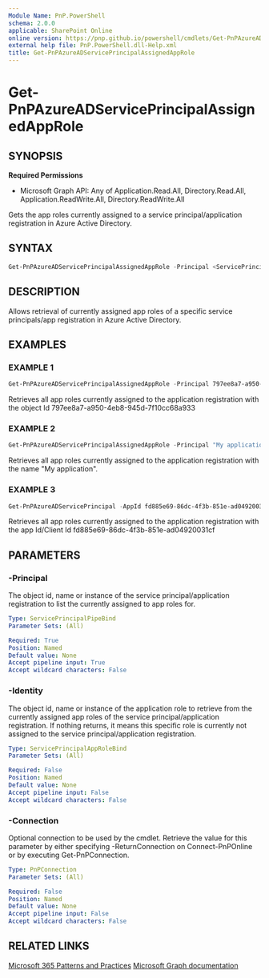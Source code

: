 ```yaml
---
Module Name: PnP.PowerShell
schema: 2.0.0
applicable: SharePoint Online
online version: https://pnp.github.io/powershell/cmdlets/Get-PnPAzureADServicePrincipalAssignedAppRole.html
external help file: PnP.PowerShell.dll-Help.xml
title: Get-PnPAzureADServicePrincipalAssignedAppRole
---
```

  
# Get-PnPAzureADServicePrincipalAssignedAppRole

## SYNOPSIS

**Required Permissions**

  *  Microsoft Graph API: Any of Application.Read.All, Directory.Read.All, Application.ReadWrite.All, Directory.ReadWrite.All

Gets the app roles currently assigned to a service principal/application registration in Azure Active Directory.

## SYNTAX

```powershell
Get-PnPAzureADServicePrincipalAssignedAppRole -Principal <ServicePrincipalPipeBind> [-Identity <ServicePrincipalAppRoleBind>] [-Connection <PnPConnection>]
```

## DESCRIPTION

Allows retrieval of currently assigned app roles of a specific service principals/app registration in Azure Active Directory.

## EXAMPLES

### EXAMPLE 1
```powershell
Get-PnPAzureADServicePrincipalAssignedAppRole -Principal 797ee8a7-a950-4eb8-945d-7f10cc68a933
```

Retrieves all app roles currently assigned to the application registration with the object Id 797ee8a7-a950-4eb8-945d-7f10cc68a933

### EXAMPLE 2
```powershell
Get-PnPAzureADServicePrincipalAssignedAppRole -Principal "My application"
```

Retrieves all app roles currently assigned to the application registration with the name "My application".

### EXAMPLE 3
```powershell
Get-PnPAzureADServicePrincipal -AppId fd885e69-86dc-4f3b-851e-ad04920031cf | Get-PnPAzureADServicePrincipalAssignedAppRole
```

Retrieves all app roles currently assigned to the application registration with the app Id/Client Id fd885e69-86dc-4f3b-851e-ad04920031cf

## PARAMETERS

### -Principal
The object id, name or instance of the service principal/application registration to list the currently assigned to app roles for.

```yaml
Type: ServicePrincipalPipeBind
Parameter Sets: (All)

Required: True
Position: Named
Default value: None
Accept pipeline input: True
Accept wildcard characters: False
```

### -Identity
The object id, name or instance of the application role to retrieve from the currently assigned app roles of the service principal/application registration. If nothing returns, it means this specific role is currently not assigned to the service principal/application registration.

```yaml
Type: ServicePrincipalAppRoleBind
Parameter Sets: (All)

Required: False
Position: Named
Default value: None
Accept pipeline input: False
Accept wildcard characters: False
```

### -Connection
Optional connection to be used by the cmdlet. Retrieve the value for this parameter by either specifying -ReturnConnection on Connect-PnPOnline or by executing Get-PnPConnection.

```yaml
Type: PnPConnection
Parameter Sets: (All)

Required: False
Position: Named
Default value: None
Accept pipeline input: False
Accept wildcard characters: False
```

## RELATED LINKS

[Microsoft 365 Patterns and Practices](https://aka.ms/m365pnp)
[Microsoft Graph documentation](https://learn.microsoft.com/graph/api/serviceprincipal-list-approleassignments)